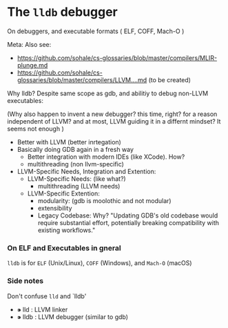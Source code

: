 # The `lldb` debugger
On debuggers, and executable formats ( ELF, COFF, Mach-O )

Meta:
Also see:
* https://github.com/sohale/cs-glossaries/blob/master/compilers/MLIR-plunge.md
* https://github.com/sohale/cs-glossaries/blob/master/compilers/LLVM....md (to be created)

Why lldb? Despite same scope as gdb, and abilitiy to debug non-LLVM executables:

(Why also happen to invent a new debugger? this time, right? for a reason independent of LLVM? and at most, LLVM guiding it in a differnt mindset? It seems not enough )

* Better with LLVM (better inrtegation)
* Basically doing GDB again in a fresh way
   * Better integration with modern IDEs (like XCode). How?
   * multithreading (non llvm-specific)
* LLVM-Specific Needs, Integration and Extention:
   * LLVM-Specific Needs: (like what?)
      * multithreading (LLVM needs)
   * LLVM-Specific Extention:
      * modularity: (gdb is moolothic and not modular)
      * extensibility
      * Legacy Codebase: Why? "Updating GDB's old codebase would require substantial effort, potentially breaking compatibility with existing workflows."


### On ELF and Executables in gneral
`lldb` is for `ELF` (Unix/Linux), `COFF` (Windows), and `Mach-O` (macOS)

### Side notes

Don't confuse `lld` and `lldb'
* ⁍ lld : LLVM linker 
* ⁍ lldb : LLVM debugger (similar to gdb)
